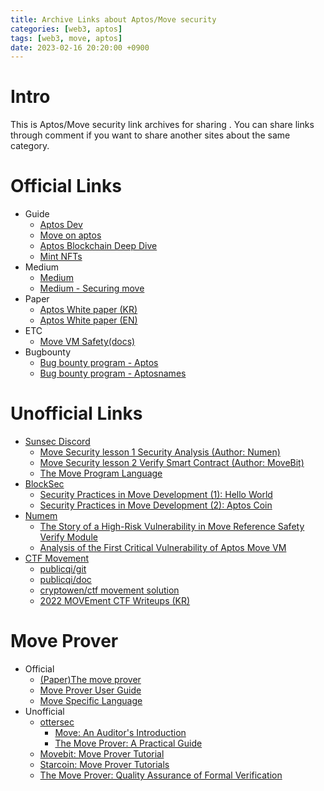 ```yaml
---
title: Archive Links about Aptos/Move security
categories: [web3, aptos]
tags: [web3, move, aptos]
date: 2023-02-16 20:20:00 +0900
---
```

# Intro
This is Aptos/Move security link archives for sharing . You can share links through comment if you want to share another sites about the same category.<br>

# Official Links
- Guide
  - [Aptos Dev](https://aptos.dev/)
  - [Move on aptos](https://aptos.dev/guides/move-guides/move-on-aptos)
  - [Aptos Blockchain Deep Dive](https://aptos.dev/guides/basics-life-of-txn)
  - [Mint NFTs](https://aptos.dev/guides/move-guides/mint-nft-cli/)
- Medium
   - [Medium](https://medium.com/aptoslabs)
   - [Medium - Securing move](https://medium.com/aptoslabs/securing-move-f81099f5e08c)
- Paper
   - [Aptos White paper (KR)](https://aptos.dev/assets/files/whitepaper-korean-67e84101467803b96c4f481a1161ec45.pdf)
   - [Aptos White paper (EN)](https://aptos.dev/aptos-white-paper/aptos-white-paper-index)
- ETC
  - [Move VM Safety(docs)](https://docs.google.com/spreadsheets/u/0/d/1B0vRkM-UtZ2hICru6jwW08XmJUiP8-YuD1Z8HxVkfs4/htmlview)
- Bugbounty
  - [Bug bounty program - Aptos](https://github.com/aptos-labs/aptos-core/blob/main/SECURITY.md)
  - [Bug bounty program - Aptosnames](https://github.com/aptos-labs/aptos-names-contracts/blob/main/SECURITY.md)
   
# Unofficial Links
- [Sunsec Discord](https://t.co/RdCjzfw3E4)
  - [Move Security lesson 1 Security Analysis (Author: Numen)](https://defihacklabs.substack.com/p/move-security-lesson-1-security-analysis)
  - [Move Security lesson 2 Verify Smart Contract (Author: MoveBit)](https://defihacklabs.substack.com/p/move-security-lesson-2-verify-smart)
  - [The Move Program Language](https://docs.google.com/presentation/d/1Tb2iZD0xrQSlwXIJNL1djNYc0_p0szfB2STgURgHgls/mobilepresent?slide=id.g1b5d9d8abfa_0_281)
- [BlockSec](https://blocksecteam.medium.com/)
  - [Security Practices in Move Development (1): Hello World](https://blocksecteam.medium.com/security-practices-in-move-development-1-hello-world-42d0e44f3725)
  - [Security Practices in Move Development (2): Aptos Coin](https://blocksecteam.medium.com/security-practices-in-move-development-2-aptos-coin-abe7ab7509fb)
- [Numem](https://medium.com/@numencyberlabs)
  - [The Story of a High-Risk Vulnerability in Move Reference Safety Verify Module](https://medium.com/numen-cyber-labs/the-story-of-a-high-vulnerability-in-move-reference-safety-verify-module-2340f3d8c642)
  - [Analysis of the First Critical Vulnerability of Aptos Move VM](https://medium.com/numen-cyber-labs/analysis-of-the-first-critical-0-day-vulnerability-of-aptos-move-vm-8c1fd6c2b98e)
- [CTF Movement](https://ctfmovement.movebit.xyz)
  - [publicqi/git](https://github.com/publicqi/ctf_movement_writeup)
  - [publicqi/doc](https://publicki.top/zh-cn/posts/aptosctf/)
  - [cryptowen/ctf movement solution](https://gist.github.com/cryptowen/de38b9b1cc1915c1f3f21e652944296b)
  - [2022 MOVEment CTF Writeups (KR)](https://blackcon.github.io/posts/MOVEmentCTF-writeups-checkin/)

# Move Prover
- Official
  - [(Paper)The move prover](https://research.facebook.com/publications/the-move-prover/)
  - [Move Prover User Guide](https://github.com/move-language/move/blob/main/language/move-prover/doc/user/prover-guide.md)
  - [Move Specific Language](https://github.com/move-language/move/blob/main/language/move-prover/doc/user/spec-lang.md)
- Unofficial
  - [ottersec](https://twitter.com/osec_io)
    - [Move: An Auditor's Introduction](https://osec.io/blog/tutorials/2022-09-06-move-introduction/)
    - [The Move Prover: A Practical Guide](https://osec.io/blog/tutorials/2022-09-16-move-prover/)
  - [Movebit: Move Prover Tutorial](https://blog.movebit.xyz/post/move-prover-tutorial-part-1.html)
  - [Starcoin: Move Prover Tutorials](https://cookbook.starcoin.org/docs/move/move-prover/mvp-tutorial/)
  - [The Move Prover: Quality Assurance of Formal Verification](https://www.certik.com/resources/blog/1NygvVeqIwhbUk1U1q3vJF-the-move-prover-quality-assurance-of-formal-verification?utm_source=Twitter&utm_medium=Blog&utm_id=MoveProver)
